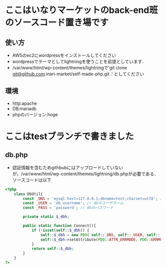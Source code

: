 # ここはいなりマーケットのback-end班のソースコード置き場です
## 使い方
- AWSのec2にwordpressをインストールしてください
- wordpressでテーマとしてlightningを使うことを前提としています．
- /var/www/html/wp-content/themes/lightningで'git clone git@github.com:inari-market/self-made-php.git .' としてください
## 環境
- http:apache
- DB:mariadb
- phpのバージョン:hoge
# ここはtestブランチで書きました

## db.php
- 認証情報を含むためgithbubにはアップロードしていないが，/var/www/html/wp-content/themes/lightning/db.phpが必要である．ソースコードは以下
```php
<?php
    class DbUtil{
        const _DNS = 'mysql:host=127.0.0.1;dbname=test;charset=utf8'; //ホストをAWSのIPアドレスに
        const _USER = 'db_username'; // dbのユーザネーム
        const _PASS = 'password'; // dbのパスワード

        private static $_dbh;

        public static function Connect(){
            if (!isset(self::$_dbh)) {
                self::$_dbh = new PDO( self::_DNS, self::_USER, self::_PASS );
                self::$_dbh->setAttribute(PDO::ATTR_ERRMODE, PDO::ERRMODE_EXCEPTION);
            }
            return self::$_dbh;
        }
    }
?>
```